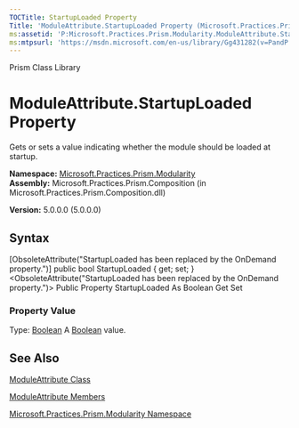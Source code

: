 ```yaml
---
TOCTitle: StartupLoaded Property
Title: 'ModuleAttribute.StartupLoaded Property (Microsoft.Practices.Prism.Modularity)'
ms:assetid: 'P:Microsoft.Practices.Prism.Modularity.ModuleAttribute.StartupLoaded'
ms:mtpsurl: 'https://msdn.microsoft.com/en-us/library/Gg431282(v=PandP.50)'
---
```


Prism Class Library

ModuleAttribute.StartupLoaded Property
==========================================

Gets or sets a value indicating whether the module should be loaded at startup.

**Namespace:** [Microsoft.Practices.Prism.Modularity](https://msdn.microsoft.com/library/microsoft.practices.prism.modularity)
**Assembly:** Microsoft.Practices.Prism.Composition (in Microsoft.Practices.Prism.Composition.dll)

**Version:** 5.0.0.0 (5.0.0.0)

## Syntax


[ObsoleteAttribute("StartupLoaded has been replaced by the OnDemand property.")\] public bool StartupLoaded { get; set; }&lt;ObsoleteAttribute("StartupLoaded has been replaced by the OnDemand property.")&gt; Public Property StartupLoaded As Boolean Get Set
### Property Value

Type: [Boolean](http://msdn.microsoft.com/en-us/library/a28wyd50)
A [Boolean](http://msdn.microsoft.com/en-us/library/a28wyd50) value.

See Also
--------


[ModuleAttribute Class](https://msdn.microsoft.com/library/microsoft.practices.prism.modularity.moduleattribute)

[ModuleAttribute Members](https://msdn.microsoft.com/allmembers.t:microsoft.practices.prism.modularity.moduleattribute)

[Microsoft.Practices.Prism.Modularity Namespace](https://msdn.microsoft.com/library/microsoft.practices.prism.modularity)
